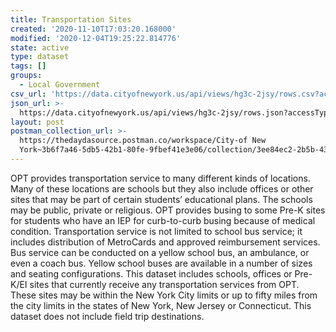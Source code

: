 ```yaml
---
title: Transportation Sites
created: '2020-11-10T17:03:20.168000'
modified: '2020-12-04T19:25:22.814776'
state: active
type: dataset
tags: []
groups:
  - Local Government
csv_url: 'https://data.cityofnewyork.us/api/views/hg3c-2jsy/rows.csv?accessType=DOWNLOAD'
json_url: >-
  https://data.cityofnewyork.us/api/views/hg3c-2jsy/rows.json?accessType=DOWNLOAD
layout: post
postman_collection_url: >-
  https://thedaydasource.postman.co/workspace/City-of New
  York~3b6f7a46-5db5-42b1-80fe-9fbef41e3e06/collection/3ee84ec2-2b5b-431e-9260-5db346a69328
---
```

OPT provides transportation service to many different kinds of locations. Many of these locations are schools but they also include offices or other sites that may be part of certain students’ educational plans. The schools may be public, private or religious. OPT provides busing to some Pre-K sites for students who have an IEP for curb-to-curb busing because of medical condition. Transportation service is not limited to school bus service; it includes distribution of MetroCards and approved reimbursement services. Bus service can be conducted on a yellow school bus, an ambulance, or even a coach bus. Yellow school buses are available in a number of sizes and seating configurations. This dataset includes schools, offices or Pre-K/EI sites that currently receive any transportation services from OPT. These sites may be within the New York City limits or up to fifty miles from the city limits in the states of New York, New Jersey or Connecticut. This dataset does not include field trip destinations.
